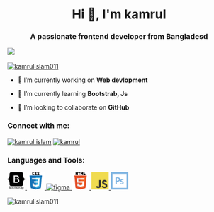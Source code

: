 <h1 align="center">Hi 👋, I'm kamrul</h1>
<h3 align="center">A passionate frontend developer from Bangladesd</h3>

![](https://www.canva.com/design/DAFePQxk2xg/PoEJEu-vi7D3MfnAXaeAPA/view?utm_content=DAFePQxk2xg&utm_campaign=designshare&utm_medium=link&utm_source=publishsharelink)









<p align="left"> <a href="https://github.com/ryo-ma/github-profile-trophy"><img src="https://github-profile-trophy.vercel.app/?username=kamrulislam011" alt="kamrulislam011" /></a> </p>

- 🔭 I’m currently working on **Web devlopment**

- 🌱 I’m currently learning **Bootstrab, Js**

- 👯 I’m looking to collaborate on **GitHub**

<h3 align="left">Connect with me:</h3>
<p align="left">
<a href="https://linkedin.com/in/kamrul-islam-abb04b20b" target="_blank"><img align="center" src="https://raw.githubusercontent.com/rahuldkjain/github-profile-readme-generator/master/src/images/icons/Social/linked-in-alt.svg" alt="kamrul islam" height="30" width="40" /></a>
<a href="https://fb.com/AlokitoKamrul" target="_blank"><img align="center" src="https://raw.githubusercontent.com/rahuldkjain/github-profile-readme-generator/master/src/images/icons/Social/facebook.svg" alt="kamrul" height="30" width="40" /></a>
</p>

<h3 align="left">Languages and Tools:</h3>
<p align="left"> <a href="https://getbootstrap.com" target="_blank" rel="noreferrer"> <img src="https://raw.githubusercontent.com/devicons/devicon/master/icons/bootstrap/bootstrap-plain-wordmark.svg" alt="bootstrap" width="40" height="40"/> </a> <a href="https://www.w3schools.com/css/" target="_blank" rel="noreferrer"> <img src="https://raw.githubusercontent.com/devicons/devicon/master/icons/css3/css3-original-wordmark.svg" alt="css3" width="40" height="40"/> </a> <a href="https://www.figma.com/" target="_blank" rel="noreferrer"> <img src="https://www.vectorlogo.zone/logos/figma/figma-icon.svg" alt="figma" width="40" height="40"/> </a> <a href="https://www.w3.org/html/" target="_blank" rel="noreferrer"> <img src="https://raw.githubusercontent.com/devicons/devicon/master/icons/html5/html5-original-wordmark.svg" alt="html5" width="40" height="40"/> </a> <a href="https://developer.mozilla.org/en-US/docs/Web/JavaScript" target="_blank" rel="noreferrer"> <img src="https://raw.githubusercontent.com/devicons/devicon/master/icons/javascript/javascript-original.svg" alt="javascript" width="40" height="40"/> </a> <a href="https://www.photoshop.com/en" target="_blank" rel="noreferrer"> <img src="https://raw.githubusercontent.com/devicons/devicon/master/icons/photoshop/photoshop-line.svg" alt="photoshop" width="40" height="40"/> </a> </p>

<p><img align="center" src="https://github-readme-stats.vercel.app/api/top-langs?username=kamrulislam011&show_icons=true&locale=en&layout=compact" alt="kamrulislam011" /></p>

